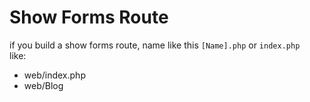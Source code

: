 # Show Forms Route

if you build a show forms route, name like this `[Name].php` or `index.php`\
like:

* web/index.php
* web/Blog
